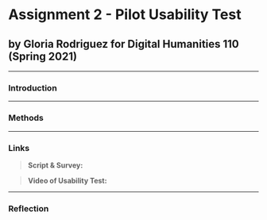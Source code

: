 # Assignment 2 - Pilot Usability Test
## by Gloria Rodriguez for Digital Humanities 110 (Spring 2021)
---
### Introduction 
---
### Methods 
---
### Links 
> **Script & Survey:**

> **Video of Usability Test:**
---
### Reflection 
